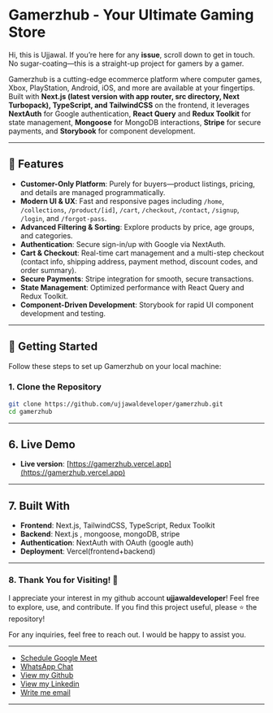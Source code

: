 # **Gamerzhub - Your Ultimate Gaming Store**

Hi, this is Ujjawal. If you’re here for any **issue**, scroll down to get in touch. No sugar-coating—this is a straight-up project for gamers by a gamer.

Gamerzhub is a cutting-edge ecommerce platform where computer games, Xbox, PlayStation, Android, iOS, and more are available at your fingertips. Built with **Next.js (latest version with app router, src directory, Next Turbopack), TypeScript, and TailwindCSS** on the frontend, it leverages **NextAuth** for Google authentication, **React Query** and **Redux Toolkit** for state management, **Mongoose** for MongoDB interactions, **Stripe** for secure payments, and **Storybook** for component development.

---

## **🌟 Features**

- **Customer-Only Platform**: Purely for buyers—product listings, pricing, and details are managed programmatically.
- **Modern UI & UX**: Fast and responsive pages including `/home`, `/collections`, `/product/[id]`, `/cart`, `/checkout`, `/contact`, `/signup`, `/login`, and `/forgot-pass`.
- **Advanced Filtering & Sorting**: Explore products by price, age groups, and categories.
- **Authentication**: Secure sign-in/up with Google via NextAuth.
- **Cart & Checkout**: Real-time cart management and a multi-step checkout (contact info, shipping address, payment method, discount codes, and order summary).
- **Secure Payments**: Stripe integration for smooth, secure transactions.
- **State Management**: Optimized performance with React Query and Redux Toolkit.
- **Component-Driven Development**: Storybook for rapid UI component development and testing.

---

## **🚀 Getting Started**

Follow these steps to set up Gamerzhub on your local machine:

### **1. Clone the Repository**
```bash
git clone https://github.com/ujjawaldeveloper/gamerzhub.git
cd gamerzhub

```
---

## **6. Live Demo**

- **Live version**: [https://gamerzhub.vercel.app](https://gamerzhub.vercel.app)

---

## **7. Built With**

- **Frontend**: Next.js, TailwindCSS, TypeScript, Redux Toolkit
- **Backend**: Next.js , mongoose, mongoDB, stripe
- **Authentication**: NextAuth with OAuth (google auth)
- **Deployment**: Vercel(frontend+backend)

---

### **8. Thank You for Visiting!** 🎉

I appreciate your interest in my github account **ujjawaldeveloper**! Feel free to explore, use, and contribute. If you find this project useful, please ⭐ the repository!

For any inquiries, feel free to reach out. I would be happy to assist you.

---

- [Schedule Google Meet](https://calendly.com/uyin/talk)
- [WhatsApp Chat](https://wa.me/+918307988593)
- [View my Github](https://github.com/ujjawaldeveloper)
- [View my Linkedin](https://www.linkedin.com/in/ujjawaldeveloper)
- [Write me email](mailto:uy2110101@gmail.com)

---

